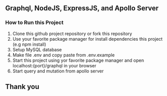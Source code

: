 ## Graphql, NodeJS, ExpressJS, and Apollo Server

### How to Run this Project
1. Clone this github project repository or fork this repository
2. Use your favorite package manager for install dependencies this project (e.g npm install)
3. Setup MySQL database
4. Make file .env and copy paste from .env.example
5. Start this project using yor favorite package manager and open localhost:{port}/graphql in your browser
6. Start query and mutation from apollo server

## Thank you 



